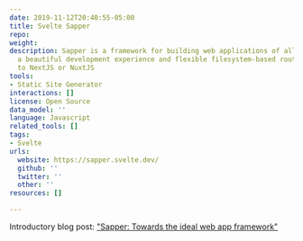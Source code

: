 ```yaml
---
date: 2019-11-12T20:40:55-05:00
title: Svelte Sapper
repo: 
weight: 
description: Sapper is a framework for building web applications of all sizes, with
  a beautiful development experience and flexible filesystem-based routing. Similar
  to NextJS or NuxtJS
tools:
- Static Site Generator
interactions: []
license: Open Source
data_model: ''
language: Javascript
related_tools: []
tags:
- Svelte
urls:
  website: https://sapper.svelte.dev/
  github: ''
  twitter: ''
  other: ''
resources: []

---
```

Introductory blog post: ["Sapper: Towards the ideal web app framework"](https://svelte.dev/blog/sapper-towards-the-ideal-web-app-framework)
